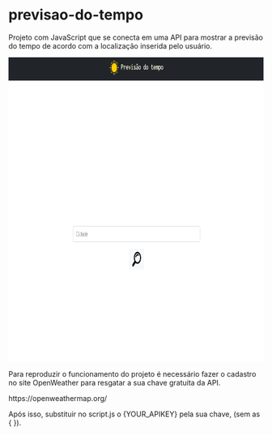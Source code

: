 # previsao-do-tempo
Projeto com JavaScript que se conecta em uma API para mostrar a previsão do tempo de acordo com a localização inserida pelo usuário.
</hr>

<p align="center"><img src="./gif-previsao.gif" width="800px" height="600px"></p>
</hr>
<p>Para reproduzir o funcionamento do projeto é necessário fazer o cadastro no site OpenWeather para resgatar a sua chave gratuita da API.</p>
<p>https://openweathermap.org/</p>
<p>Após isso, substituir no script.js o {YOUR_APIKEY} pela sua chave, (sem as { }).</p>
